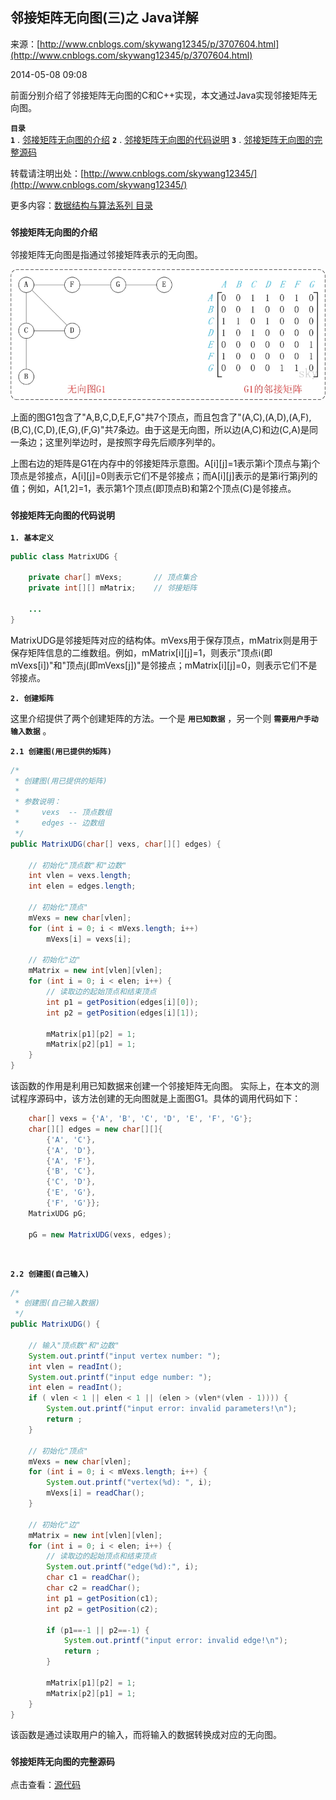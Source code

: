 ## 邻接矩阵无向图(三)之 Java详解

来源：[http://www.cnblogs.com/skywang12345/p/3707604.html](http://www.cnblogs.com/skywang12345/p/3707604.html)

2014-05-08 09:08


前面分别介绍了邻接矩阵无向图的C和C++实现，本文通过Java实现邻接矩阵无向图。

**`目录`**  
 **`1`** . [邻接矩阵无向图的介绍](#anchor1) 
 **`2`** . [邻接矩阵无向图的代码说明](#anchor2) 
 **`3`** . [邻接矩阵无向图的完整源码](#anchor3)  

转载请注明出处：[http://www.cnblogs.com/skywang12345/](http://www.cnblogs.com/skywang12345/)

更多内容：[数据结构与算法系列 目录](http://www.cnblogs.com/skywang12345/p/3603935.html)


 

<a name="anchor1"></a>

###  **`邻接矩阵无向图的介绍`** 

邻接矩阵无向图是指通过邻接矩阵表示的无向图。

[![](../pictures/graph/basic/05.jpg)](../pictures/graph/basic/05.jpg)

上面的图G1包含了"A,B,C,D,E,F,G"共7个顶点，而且包含了"(A,C),(A,D),(A,F),(B,C),(C,D),(E,G),(F,G)"共7条边。由于这是无向图，所以边(A,C)和边(C,A)是同一条边；这里列举边时，是按照字母先后顺序列举的。

上图右边的矩阵是G1在内存中的邻接矩阵示意图。A[i][j]=1表示第i个顶点与第j个顶点是邻接点，A[i][j]=0则表示它们不是邻接点；而A[i][j]表示的是第i行第j列的值；例如，A[1,2]=1，表示第1个顶点(即顶点B)和第2个顶点(C)是邻接点。

<a name="anchor2"></a>

###  **`邻接矩阵无向图的代码说明`** 

**`1. 基本定义`** 


```java
public class MatrixUDG {

    private char[] mVexs;       // 顶点集合
    private int[][] mMatrix;    // 邻接矩阵

    ...
}

```



MatrixUDG是邻接矩阵对应的结构体。mVexs用于保存顶点，mMatrix则是用于保存矩阵信息的二维数组。例如，mMatrix[i][j]=1，则表示"顶点i(即mVexs[i])"和"顶点j(即mVexs[j])"是邻接点；mMatrix[i][j]=0，则表示它们不是邻接点。

**`2. 创建矩阵`** 

这里介绍提供了两个创建矩阵的方法。一个是 **`用已知数据`** ，另一个则 **`需要用户手动输入数据`** 。

**`2.1 创建图(用已提供的矩阵)`** 


```java
/*
 * 创建图(用已提供的矩阵)
 *
 * 参数说明：
 *     vexs  -- 顶点数组
 *     edges -- 边数组
 */
public MatrixUDG(char[] vexs, char[][] edges) {

    // 初始化"顶点数"和"边数"
    int vlen = vexs.length;
    int elen = edges.length;

    // 初始化"顶点"
    mVexs = new char[vlen];
    for (int i = 0; i < mVexs.length; i++)
        mVexs[i] = vexs[i];

    // 初始化"边"
    mMatrix = new int[vlen][vlen];
    for (int i = 0; i < elen; i++) {
        // 读取边的起始顶点和结束顶点
        int p1 = getPosition(edges[i][0]);
        int p2 = getPosition(edges[i][1]);

        mMatrix[p1][p2] = 1;
        mMatrix[p2][p1] = 1;
    }
}

```



该函数的作用是利用已知数据来创建一个邻接矩阵无向图。 实际上，在本文的测试程序源码中，该方法创建的无向图就是上面图G1。具体的调用代码如下：


```java
    char[] vexs = {'A', 'B', 'C', 'D', 'E', 'F', 'G'};
    char[][] edges = new char[][]{
        {'A', 'C'}, 
        {'A', 'D'}, 
        {'A', 'F'}, 
        {'B', 'C'}, 
        {'C', 'D'}, 
        {'E', 'G'}, 
        {'F', 'G'}};
    MatrixUDG pG;

    pG = new MatrixUDG(vexs, edges);

```



 

**`2.2 创建图(自己输入)`** 


```java
/* 
 * 创建图(自己输入数据)
 */
public MatrixUDG() {

    // 输入"顶点数"和"边数"
    System.out.printf("input vertex number: ");
    int vlen = readInt();
    System.out.printf("input edge number: ");
    int elen = readInt();
    if ( vlen < 1 || elen < 1 || (elen > (vlen*(vlen - 1)))) {
        System.out.printf("input error: invalid parameters!\n");
        return ;
    }

    // 初始化"顶点"
    mVexs = new char[vlen];
    for (int i = 0; i < mVexs.length; i++) {
        System.out.printf("vertex(%d): ", i);
        mVexs[i] = readChar();
    }

    // 初始化"边"
    mMatrix = new int[vlen][vlen];
    for (int i = 0; i < elen; i++) {
        // 读取边的起始顶点和结束顶点
        System.out.printf("edge(%d):", i);
        char c1 = readChar();
        char c2 = readChar();
        int p1 = getPosition(c1);
        int p2 = getPosition(c2);

        if (p1==-1 || p2==-1) {
            System.out.printf("input error: invalid edge!\n");
            return ;
        }

        mMatrix[p1][p2] = 1;
        mMatrix[p2][p1] = 1;
    }
}

```



该函数是通过读取用户的输入，而将输入的数据转换成对应的无向图。

<a name="anchor3"></a>

###  **`邻接矩阵无向图的完整源码`** 

点击查看：[源代码](../source/graph/basic/udg/java/MatrixUDG.java)
